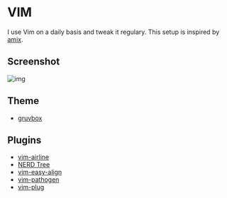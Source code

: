 # VIM
I use Vim on a daily basis and tweak it regulary. This setup is inspired by [amix][5].

## Screenshot
![img](https://github.com/Joorem/dotfiles/wiki/img/iterm-vim-gruvbox.png)

## Theme
* [gruvbox][4]

## Plugins
* [vim-airline][1]
* [NERD Tree][2]
* [vim-easy-align][3]
* [vim-pathogen][6]
* [vim-plug][7]

[1]:https://github.com/vim-airline/vim-airline
[2]:https://github.com/scrooloose/nerdtree
[3]:https://github.com/junegunn/vim-easy-align
[4]:https://github.com/morhetz/gruvbox
[5]:https://github.com/amix/vimrc
[6]:https://github.com/tpope/vim-pathogen
[7]:https://github.com/junegunn/vim-plug
